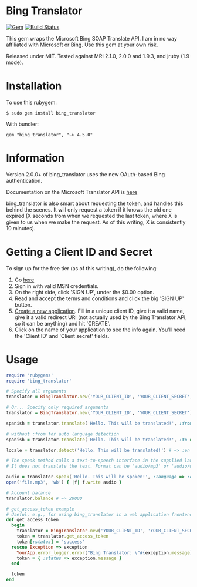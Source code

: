 Bing Translator
===============

[![Gem](https://img.shields.io/gem/v/bing_translator.svg)](https://rubygems.org/gems/bing_translator/) [![Build Status](https://travis-ci.org/relrod/bing_translator-gem.svg?branch=master)](https://travis-ci.org/relrod/bing_translator-gem)

This gem wraps the Microsoft Bing SOAP Translate API.
I am in no way affiliated with Microsoft or Bing.
Use this gem at your own risk.

Released under MIT.
Tested against MRI 2.1.0, 2.0.0 and 1.9.3, and jruby (1.9 mode).

Installation
============

To use this rubygem:

    $ sudo gem install bing_translator

With bundler:

    gem "bing_translator", "~> 4.5.0"

Information
===========

Version 2.0.0+ of bing\_translator uses the new OAuth-based Bing
authentication.

Documentation on the Microsoft Translator API is [here](http://msdn.microsoft.com/en-us/library/ff512419.aspx)

bing\_translator is also smart about requesting the token, and handles this
behind the scenes. It will only request a token if it knows the old one
expired (X seconds from when we requested the last token, where X is given
to us when we make the request. As of this writing, X is consistently 10
minutes).

Getting a Client ID and Secret
==============================

To sign up for the free tier (as of this writing), do the following:

1. Go [here](http://go.microsoft.com/?linkid=9782667)
2. Sign in with valid MSN credentials.
3. On the right side, click 'SIGN UP', under the $0.00 option.
4. Read and accept the terms and conditions and click the big 'SIGN UP'
   button.
5. [Create a new application](https://datamarket.azure.com/developer/applications).
   Fill in a unique client ID, give it a valid name, give it a valid redirect
   URI (not actually used by the Bing Translator API, so it can be anything)
   and hit 'CREATE'.
6. Click on the name of your application to see the info again. You'll need
   the 'Client ID' and 'Client secret' fields.

Usage
=====

```ruby
require 'rubygems'
require 'bing_translator'

# Specify all arguments
translator = BingTranslator.new('YOUR_CLIENT_ID', 'YOUR_CLIENT_SECRET', false, 'AZURE_ACCOUNT_KEY')

# Or... Specify only required arguments
translator = BingTranslator.new('YOUR_CLIENT_ID', 'YOUR_CLIENT_SECRET')

spanish = translator.translate('Hello. This will be translated!', :from => 'en', :to => 'es')

# without :from for auto language detection
spanish = translator.translate('Hello. This will be translated!', :to => 'es')

locale = translator.detect('Hello. This will be translated!') # => :en

# The speak method calls a text-to-speech interface in the supplied language.
# It does not translate the text. Format can be 'audio/mp3' or 'audio/wav'

audio = translator.speak('Hello. This will be spoken!', :language => :en, :format => 'audio/mp3', :options => 'MaxQuality')
open('file.mp3', 'wb') { |f| f.write audio }

# Account balance
translator.balance # => 20000

# get_access_token example
# Useful, e.g., for using bing_translator in a web application frontend
def get_access_token
  begin
    translator = BingTranslator.new('YOUR_CLIENT_ID', 'YOUR_CLIENT_SECRET', false, 'AZURE_ACCOUNT_KEY')
    token = translator.get_access_token
    token[:status] = 'success'
  rescue Exception => exception
    YourApp.error_logger.error("Bing Translator: \"#{exception.message}\"")
    token = { :status => exception.message }
  end

  token
end

```
